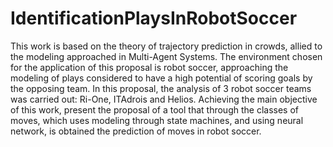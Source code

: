 # IdentificationPlaysInRobotSoccer

This work is based on the theory of trajectory prediction in crowds, allied to the modeling approached in Multi-Agent Systems.
The environment chosen for the application of this proposal is robot soccer, approaching the modeling of plays considered to have a high potential of scoring goals by the opposing team. 
In this proposal, the analysis of 3 robot soccer teams was carried out: Ri-One, ITAdrois and Helios. Achieving the main objective of this work, present the proposal of a tool that through the classes of moves, which uses modeling through state machines, and using neural network, is obtained the prediction of moves in robot soccer.
